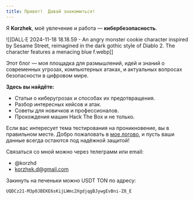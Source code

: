 ```yaml
---
title: Привет!  Давай знакомиться!
---
```

Я **Korzhek**, моё увлечение и работа — **кибербезопасность**.  

![[DALL·E 2024-11-18 18.18.59 - An angry monster cookie character inspired by Sesame Street, reimagined in the dark gothic style of Diablo 2. The character features a menacing blue f.webp]]

Этот блог — моя площадка для размышлений, идей и знаний о современных угрозах, компьютерных атаках,  и актуальных вопросах безопасности в цифровом мире.

**Здесь вы найдёте:**

- Статьи о киберугрозах и способах их предотвращения.
- Разбор интересных кейсов и атак.
- Советы для новичков и профессионалов.
- Прохождения машин Hack The Box и не только.

Если вас интересует тема тестирования на проникновение, вы в правильном месте. Добро пожаловать в [мое логово](https://korzhek.vercel.app/blog), и пусть ваши данные всегда остаются под надёжной защитой!

Связаться со мной можно через телеграмм или email:
- @korzhd
- korzhek.d@gmail.com

Закинуть на печеньки можно USDT TON по адресу:
```
UQDCz21-M3p0JBEKE6sKijLWmc2XgdjqgBJywgEvBni-Z8_E
```